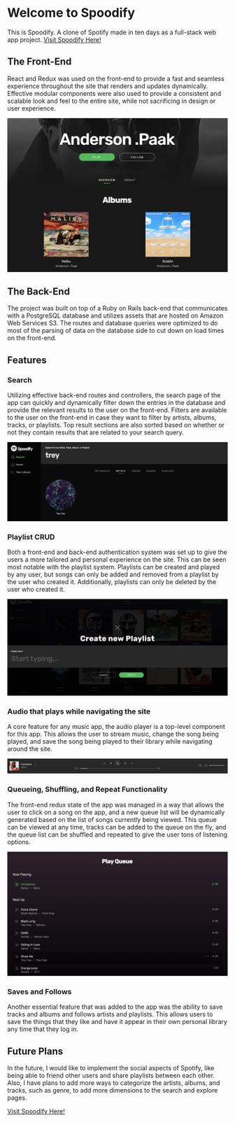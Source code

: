 # Welcome to Spoodify

This is Spoodify. A clone of Spotify made in ten days as a full-stack web app project.
[Visit Spoodify Here!](https://spoodify.herokuapp.com/)

## The Front-End

React and Redux was used on the front-end to provide a fast and seamless experience throughout the site that renders and updates dynamically. Effective modular components were also used to provide a consistent and scalable look and feel to the entire site, while not sacrificing in design or user experience. 

![Artist Page](app/assets/images/artist_page.png)

## The Back-End

The project was built on top of a Ruby on Rails back-end that communicates with a PostgreSQL database and utilizes assets that are hosted on Amazon Web Services S3. The routes and database queries were optimized to do most of the parsing of data on the database side to cut down on load times on the front-end. 

## Features

### Search

Utilizing effective back-end routes and controllers, the search page of the app can quickly and dynamically filter down the entries in the database and provide the relevant results to the user on the front-end. Filters are available to the user on the front-end in case they want to filter by artists, albums, tracks, or playlists. Top result sections are also sorted based on whether or not they contain results that are related to your search query.

![Search Page](app/assets/images/search_page.png)

### Playlist CRUD

Both a front-end and back-end authentication system was set up to give the users a more tailored and personal experience on the site. This can be seen most notable with the playlist system. Playlists can be created and played by any user, but songs can only be added and removed from a playlist by the user who created it. Additionally, playlists can only be deleted by the user who created it.

![Playlist Modal](app/assets/images/create_modal.png)

### Audio that plays while navigating the site

A core feature for any music app, the audio player is a top-level component for this app. This allows the user to stream music, change the song being played, and save the song being played to their library while navigating around the site.

![Audio Player](app/assets/images/audio_player.png)

### Queueing, Shuffling, and Repeat Functionality

The front-end redux state of the app was managed in a way that allows the user to click on a song on the app, and a new queue list will be dynamically generated based on the list of songs currently being viewed. This queue can be viewed at any time, tracks can be added to the queue on the fly, and the queue list can be shuffled and repeated to give the user tons of listening options.

![Queue Page](app/assets/images/play_queue.png)

### Saves and Follows

Another essential feature that was added to the app was the ability to save tracks and albums and follows artists and playlists. This allows users to save the things that they like and have it appear in their own personal library any time that they log in.

## Future Plans

In the future, I would like to implement the social aspects of Spotify, like being able to friend other users and share playlists between each other. Also, I have plans to add more ways to categorize the artists, albums, and tracks, such as genre, to add more dimensions to the search and explore pages.

[Visit Spoodify Here!](https://spoodify.herokuapp.com/)
